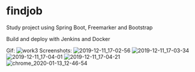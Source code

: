 # findjob
Study project using Spring Boot, Freemarker and Bootstrap

Build and deploy with Jenkins and Docker

Gif:
![work3](https://user-images.githubusercontent.com/58774324/72239448-ea7b3900-3602-11ea-806d-f19ff0b14206.gif)
Screenshots:
![2019-12-11_17-02-56](https://user-images.githubusercontent.com/58774324/70621020-6a943480-1c3a-11ea-8e50-0a25b599cc5c.png)
![2019-12-11_17-03-34](https://user-images.githubusercontent.com/58774324/70621021-6a943480-1c3a-11ea-9f07-046a94662e01.png)
![2019-12-11_17-04-01](https://user-images.githubusercontent.com/58774324/70621023-6a943480-1c3a-11ea-9f14-ea8642e17856.png)
![2019-12-11_17-04-21](https://user-images.githubusercontent.com/58774324/70621024-6b2ccb00-1c3a-11ea-85e1-b5e7911a509b.png)
![chrome_2020-01-13_12-46-54](https://user-images.githubusercontent.com/58774324/72239442-e64f1b80-3602-11ea-9a1f-6acf9b72d906.png)

